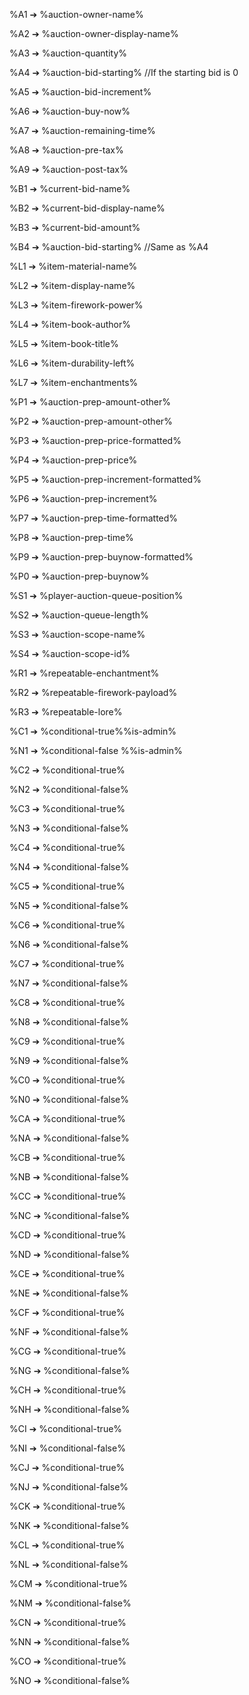 %A1 ➔ %auction-owner-name%

%A2 ➔ %auction-owner-display-name%

%A3 ➔ %auction-quantity%

%A4 ➔ %auction-bid-starting% //If the starting bid is 0

%A5 ➔ %auction-bid-increment%

%A6 ➔ %auction-buy-now%

%A7 ➔ %auction-remaining-time%

%A8 ➔ %auction-pre-tax%

%A9 ➔ %auction-post-tax%


%B1 ➔ %current-bid-name%

%B2 ➔ %current-bid-display-name%

%B3 ➔ %current-bid-amount%

%B4 ➔ %auction-bid-starting% //Same as %A4


%L1 ➔ %item-material-name%

%L2 ➔ %item-display-name%

%L3 ➔ %item-firework-power%

%L4 ➔ %item-book-author%

%L5 ➔ %item-book-title%

%L6 ➔ %item-durability-left%

%L7 ➔ %item-enchantments%


%P1 ➔ %auction-prep-amount-other%

%P2 ➔ %auction-prep-amount-other%

%P3 ➔ %auction-prep-price-formatted%

%P4 ➔ %auction-prep-price%

%P5 ➔ %auction-prep-increment-formatted%

%P6 ➔ %auction-prep-increment%

%P7 ➔ %auction-prep-time-formatted%

%P8 ➔ %auction-prep-time%

%P9 ➔ %auction-prep-buynow-formatted%

%P0 ➔ %auction-prep-buynow%


%S1 ➔ %player-auction-queue-position%

%S2 ➔ %auction-queue-length%

%S3 ➔ %auction-scope-name%

%S4 ➔ %auction-scope-id%


%R1 ➔ %repeatable-enchantment%

%R2 ➔ %repeatable-firework-payload%

%R3 ➔ %repeatable-lore%


%C1 ➔ %conditional-true%%is-admin%

%N1 ➔ %conditional-false %%is-admin%

%C2 ➔ %conditional-true%  

%N2 ➔ %conditional-false%  

%C3 ➔ %conditional-true%  

%N3 ➔ %conditional-false%  

%C4 ➔ %conditional-true%  

%N4 ➔ %conditional-false%  

%C5 ➔ %conditional-true%  

%N5 ➔ %conditional-false%  

%C6 ➔ %conditional-true%  

%N6 ➔ %conditional-false%  

%C7 ➔ %conditional-true%  

%N7 ➔ %conditional-false%  

%C8 ➔ %conditional-true%  

%N8 ➔ %conditional-false%  

%C9 ➔ %conditional-true%  

%N9 ➔ %conditional-false%  

%C0 ➔ %conditional-true%  

%N0 ➔ %conditional-false%  

%CA ➔ %conditional-true%  

%NA ➔ %conditional-false%  

%CB ➔ %conditional-true%  

%NB ➔ %conditional-false%  

%CC ➔ %conditional-true%  

%NC ➔ %conditional-false%  

%CD ➔ %conditional-true%  

%ND ➔ %conditional-false%  

%CE ➔ %conditional-true%  

%NE ➔ %conditional-false%  

%CF ➔ %conditional-true%  

%NF ➔ %conditional-false%  

%CG ➔ %conditional-true%  

%NG ➔ %conditional-false%  

%CH ➔ %conditional-true%  

%NH ➔ %conditional-false%  

%CI ➔ %conditional-true%  

%NI ➔ %conditional-false%  

%CJ ➔ %conditional-true%  

%NJ ➔ %conditional-false%  

%CK ➔ %conditional-true%  

%NK ➔ %conditional-false%  

%CL ➔ %conditional-true%  

%NL ➔ %conditional-false%  

%CM ➔ %conditional-true%  

%NM ➔ %conditional-false%  

%CN ➔ %conditional-true%  

%NN ➔ %conditional-false%  

%CO ➔ %conditional-true%  

%NO ➔ %conditional-false%  
